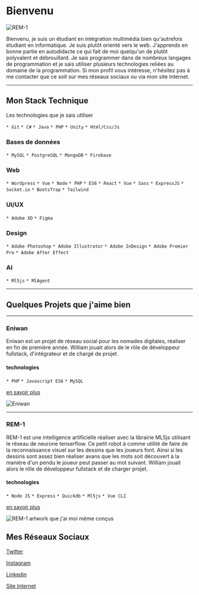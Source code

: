 # Bienvenu

<img style="margin: 0 auto;" src="http://www.williamcaouette.tech/img/moi+bulle.png"
     alt="REM-1"/>

Bienvenu, je suis un étudiant en intégration multimédia bien qu'autrefois étudiant en informatique. Je suis plutôt orienté vers le web. J'apprends en bonne partie en autodidacte ce qui fait de moi quelqu'un de plutôt polyvalent et débrouillard. Je sais programmer dans de nombreux langages de programmation et je sais utiliser plusieurs technologies reliées au domaine de la programmation. Si mon profil vous intéresse, n'hésitez pas à me contacter que ce soit sur mes réseaux sociaux ou via mon site internet.

------------------
## Mon Stack Technique
Les technologies que je sais utiliser

`* Git`
`* C#`
`* Java`
`* PHP`
`* Unity`
`* Html/Css/Js`

### Bases de données
`* MySQL`
`* PostgreSQL`
`* MongoDB`
`* Firebase`

### Web
`* Wordpress`
`* Vue`
`* Node`
`* PHP`
`* ES6`
`* React`
`* Vue`
`* Sass`
`* ExpressJS`
`* Socket.io`
`* BootsTrap`
`* Tailwind`

### UI/UX
`* Adobe XD`
`* Figma`

### Design
`* Adobe Photoshop`
`* Adobe Illustrator`
`* Adobe InDesign`
`* Adobe Premier Pro`
`* Adobe After Effect`

### AI
`* Ml5js`
`* MlAgent`

------------------
## Quelques Projets que j'aime bien
---------
### Eniwan
Eniwan est un projet de réseau social pour les nomades digitales, réaliser en fin de première année. William jouait alors de le rôle de développeur fullstack, d'intégrateur et de chargé de projet. 

#### technologies
`* PHP`
`* Javascript ES6`
`* MySQL`

[en savoir plus](https://github.com/WilliamCaouette/efc-projet-multimedia-1)

<img src="http://www.williamcaouette.tech/img/eniwan.png"
     alt="Eniwan"/>
     
---------
### REM-1
REM-1 est une intelligence artificielle réaliser avec la librairie ML5js utilisant le réseau de neurone tenserflow. Ce petit robot à comme utilité de faire de la reconnaissance visuel sur les dessins que les joueurs font. Ainsi si les dessins sont assez bien réaliser avans que les mots soit découvert à la manière d'un pendu le joueur peut passer au mot suivant. William jouait alors le rôle de développeur fullstack et de charger projet.

#### technologies
`* Node JS`
`* Express`
`* Quickdb`
`* Ml5js`
`* Vue CLI`

[en savoir plus](https://github.com/WilliamCaouette/efc-projet-multimedia-1)

<img src="http://www.williamcaouette.tech/img/rem-1%20(2).PNG"
     alt="REM-1"/>
artwork que j'ai moi même conçus




## Mes Réseaux Sociaux
[Twitter](https://twitter.com/WilliamCaouett1)

[Instagram](https://www.instagram.com/williamcaoouette/)

[Linkedin](https://www.linkedin.com/in/william-caouette-979725185/)

[Site Internet](http://www.williamcaouette.tech/)

